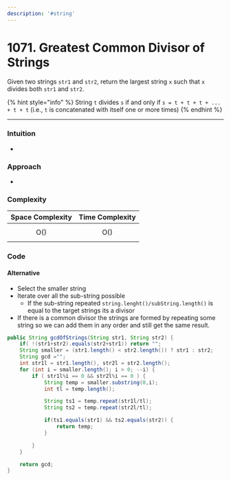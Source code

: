 ```yaml
---
description: '#string'
---
```


# 1071. Greatest Common Divisor of Strings

Given two strings `str1` and `str2`, return the largest string `x` such that `x` divides both `str1` and `str2`.

{% hint style="info" %}
String `t` divides  `s` if and only if `s = t + t + t + ... + t + t` (i.e., `t` is concatenated with itself one or more times)
{% endhint %}



***

### Intuition

*

### Approach

*

### Complexity

| Space Complexity | Time Complexity |
| ---------------- | --------------- |
| $$\text{O}()$$   | $$\text{O}()$$  |

### Code

#### Alternative

* Select the smaller string
* Iterate over all the sub-string possible
  * If the sub-string repeated `string.lenght()/subString.length()` is equal to the target strings its a divisor
* If there is a common divisor the strings are formed by repeating some string so we can add them in any order and still get the same result.

```java
public String gcdOfStrings(String str1, String str2) {
	if( !(str1+str2).equals(str2+str1)) return "";
	String smaller = (str1.length() < str2.length()) ? str1 : str2;
	String gcd ="";
	int str1l = str1.length(), str2l = str2.length();
	for (int i = smaller.length(); i > 0; --i) {
		if ( str1l%i == 0 && str2l%i == 0 ) {
			String temp = smaller.substring(0,i);
			int tl = temp.length();

			String ts1 = temp.repeat(str1l/tl);
			String ts2 = temp.repeat(str2l/tl);

			if(ts1.equals(str1) && ts2.equals(str2)) {
				return temp;
			}

		}
	}

	return gcd;
}
```
